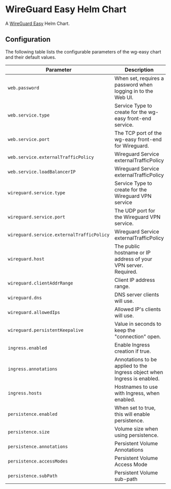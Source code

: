 
WireGuard Easy Helm Chart
===========

A [WireGuard Easy](https://github.com/WeeJeWel/wg-easy) Helm Chart.


## Configuration

The following table lists the configurable parameters of the wg-easy chart and their default values.

| Parameter                | Description             | Default        |
| ------------------------ | ----------------------- | -------------- |
| `web.password` | When set, requires a password when logging in to the Web UI. | `""` |
| `web.service.type` | Service Type to create for the wg-easy front-end service. | `"ClusterIP"` |
| `web.service.port` | The TCP port of the wg-easy front-end for Wireguard. | `51821` |
| `web.service.externalTrafficPolicy` | Wireguard Service externalTrafficPolicy | `Local` |
| `web.service.loadBalancerIP` | Wireguard Service externalTrafficPolicy | `null` |
| `wireguard.service.type` | Service Type to create for the Wireguard VPN service | `"ClusterIP"` |
| `wireguard.service.port` | The UDP port for the Wireguard VPN service. | `51820` |
| `wireguard.service.externalTrafficPolicy` | Wireguard Service externalTrafficPolicy | `Local` |
| `wireguard.host` | The public hostname or IP address of your VPN server. Required. | `""` |
| `wireguard.clientAddrRange` | Client IP address range. | `"10.8.0.x"` |
| `wireguard.dns` | DNS server clients will use. | `"1.1.1.1"` |
| `wireguard.allowedIps` | Allowed IP's clients will use. | `"0.0.0.0/0, ::/0"` |
| `wireguard.persistentKeepalive` | Value in seconds to keep the "connection" open. | `0` |
| `ingress.enabled` | Enable Ingress creation if true. | `false` |
| `ingress.annotations` | Annotations to be applied to the Ingress object when Ingress is enabled. | `{}` |
| `ingress.hosts` | Hostnames to use with Ingress, when enabled. | `[{"host": "chart-example.local", "paths": []}]` |
| `persistence.enabled` | When set to true, this will enable persistence. | `false` |
| `persistence.size` | Volume size when using persistence. | `"100Mi"` |
| `persistence.annotations` | Persistent Volume Annotations | `{}` |
| `persistence.accessModes` | Persistent Volume Access Mode | `["ReadWriteOnce"]` |
| `persistence.subPath` | Persistent Volume sub-path | `""` |
